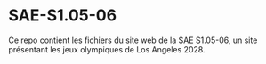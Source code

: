 # SAE-S1.05-06

Ce repo contient les fichiers du site web de la SAE S1.05-06, un site présentant les jeux olympiques de Los Angeles 2028.
